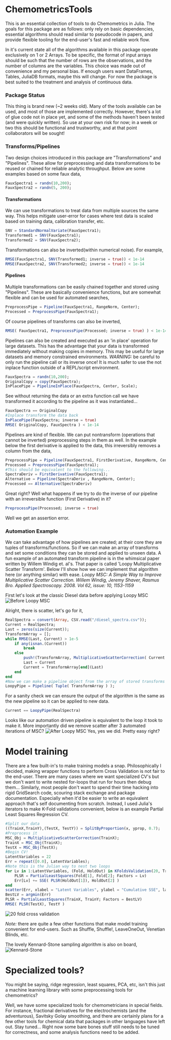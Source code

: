 # ChemometricsTools
This is an essential collection of tools to do Chemometrics in Julia. The goals for this package are as follows: only rely on basic dependencies, essential algorithms should read similar to pseudocode in papers, and provide flexible tooling for the end-user's fast and reliable work flow.

In it's current state all of the algorithms available in this package operate exclusively on 1 or 2 Arrays. To be specific, the format of input arrays should be such that the number of rows are the observations, and the number of columns are the variables. This choice was made out of convenience and my personal bias. If enough users want DataFrames, Tables, JuliaDB formats, maybe this will change. For now the package is best suited to the treatment and analysis of continuous data.

### Package Status
This thing is brand new (~2 weeks old). Many of the tools available can be used, and most of those are implemented correctly. However, there's a lot of glue code not in place yet, and some of the methods haven't been tested (and were quickly written). So use at your own risk for now; in a week or two this should be functional and trustworthy, and at that point collaborators will be sought!

### Transforms/Pipelines
Two design choices introduced in this package are "Transformations" and "Pipelines". These allow for preprocessing and data transformations to be reused or chained for reliable analytic throughput. Below are some examples based on some faux data,
```julia
FauxSpectra1 = randn(10,200);
FauxSpectra2 = randn(5, 200);
```
#### Transformations
We can use transformations to treat data from multiple sources the same way. This helps mitigate user-error for cases where test data is scaled based on training data, calibration transfer, etc.

```julia
SNV = StandardNormalVariate(FauxSpectra1);
Transformed1 = SNV(FauxSpectra1);
Transformed2 = SNV(FauxSpectra2);
```
Transformations can also be inverted(within numerical noise). For example,
```julia
RMSE(FauxSpectra1, SNV(Transformed1; inverse = true)) < 1e-14
RMSE(FauxSpectra2, SNV(Transformed2; inverse = true)) < 1e-14
```
#### Pipelines
Multiple transformations can be easily chained together and stored using "Pipelines". These are basically convenience functions, but are somewhat flexible and can be used for automated searches,
```julia
PreprocessPipe = Pipeline(FauxSpectra1, RangeNorm, Center);
Processed = PreprocessPipe(FauxSpectra1);
```
Of course pipelines of transforms can also be inverted,
```julia
RMSE( FauxSpectra1, PreprocessPipe(Processed; inverse = true) ) < 1e-14
```
Pipelines can also be created and executed as an 'in place' operation for large datasets. This has the advantage that your data is transformed immediately without making copies in memory. This may be useful for large datasets and memory constrained environments.
*WARNING:* be careful to only run the pipeline call or its inverse once! It is much safer to use the not inplace function outside of a REPL/script environment.

```julia
FauxSpectra = randn(10,200);
OriginalCopy = copy(FauxSpectra);
InPlacePipe = PipelineInPlace(FauxSpectra, Center, Scale);
```
See without returning the data or an extra function call we have transformed it according to the pipeline as it was instantiated...
```julia
FauxSpectra == OriginalCopy
#Inplace transform the data back
InPlacePipe(FauxSpectra; inverse = true)
RMSE( OriginalCopy, FauxSpectra ) < 1e-14
```
Pipelines are kind of flexible. We can put nontransform (operations that cannot be inverted) preprocessing steps in them as well. In the example below the first derivative is applied to the data, this irreversibly removes a column from the data,
```julia
PreprocessPipe = Pipeline(FauxSpectra1, FirstDerivative, RangeNorm, Center);
Processed = PreprocessPipe(FauxSpectra1);
#This should be equivalent to the following...
SpectraDeriv = FirstDerivative(FauxSpectra1);
Alternative = Pipeline(SpectraDeriv , RangeNorm, Center);
Processed == Alternative(SpectraDeriv)
```
Great right? Well what happens if we try to do the inverse of our pipeline with an irreversible function (First Derivative) in it?
```julia
PreprocessPipe(Processed; inverse = true)
```
Well we get an assertion error.

### Automation Example
We can take advantage of how pipelines are created; at their core they are tuples of transforms/functions. So if we can make an array of transforms and set some conditions they can be stored and applied to unseen data. A fun example of an automated transform pipeline is in the whimsical paper written by Willem Windig et. al's. That paper is called 'Loopy Multiplicative Scatter Transform'. Below I'll show how we can implement that algorithm here (or anything similar) with ease.
*Loopy MSC: A Simple Way to Improve Multiplicative Scatter Correction. Willem Windig, Jeremy Shaver, Rasmus Bro. Applied Spectroscopy. 2008. Vol 62, issue: 10, 1153-1159*

First let's look at the classic Diesel data before applying Loopy MSC
![Before Loopy MSC](/images/Raw.png)

Alright, there is scatter, let's go for it,
```julia
RealSpectra = convert(Array, CSV.read("/diesel_spectra.csv"));
Current = RealSpectra;
Last = zeros(size(Current));
TransformArray = [];
while RMSE(Last, Current) > 1e-5
    if any(isnan.(Current))
        break
    else
        push!(TransformArray, MultiplicativeScatterCorrection( Current ) )
        Last = Current
        Current = TransformArray[end](Last)
    end
end
#Now we can make a pipeline object from the array of stored transforms
LoopyPipe = Pipeline( Tuple( TransformArray ) );
```
For a sanity check we can ensure the output of the algorithm  is the same as the new pipeline so it can be applied to new data.
```julia
Current == LoopyPipe(RealSpectra)
```
Looks like our automation driven pipeline is equivalent to the loop it took to make it. More importantly did we remove scatter after 3 automated iterations of MSC?
![After Loopy MSC](/images/Loopy.png)
Yes, yes we did. Pretty easy right?

# Model training
There are a few built-in's to make training models a snap. Philosophically I decided, making wrapper functions to perform Cross Validation is not fair to the end-user. There are many cases where we want specialized CV's but we don't want to write nested for-loops that run for hours then debug them... Similarly, most people don't want to spend their time hacking into rigid GridSearch code, scouring stack exchange and package documentation. Especially when it'd be easier to write an equivalent approach that's self documenting from scratch. Instead, I used Julia's iterators to make K-Fold validations convenient, below is an example Partial Least Squares Regression CV.

```julia
#Split our data
((TrainX,TrainY),(TestX, TestY)) = SplitByProportion(x, yprop, 0.7);
#Preprocess it
MSC_Obj = MultiplicativeScatterCorrection(TrainX);
TrainX = MSC_Obj(TrainX);
TestX = MSC_Obj(TestX);
#Begin CV!
LatentVariables = 22
Err = repeat([0.0], LatentVariables);
#Note this is the Julian way to nest two loops
for Lv in 1:LatentVariables, (Fold, HoldOut) in KFoldsValidation(20, TrainX, TrainY)
    PLSR = PartialLeastSquares(Fold[1], Fold[2]; Factors = Lv)
    Err[Lv] += SSE( PLSR(HoldOut[1]), HoldOut[2] )
end
scatter(Err, xlabel = "Latent Variables", ylabel = "Cumulative SSE", labels = ["Error"])
BestLV = argmin(Err)
PLSR = PartialLeastSquares(TrainX, TrainY; Factors = BestLV)
RMSE( PLSR(TestX), TestY )
```
![20 fold cross validation](/images/CV.png)

*Note:* there are quite a few other functions that make model training convenient for end-users. Such as Shuffle, Shuffle!, LeaveOneOut, Venetian Blinds, etc.

The lovely Kennard-Stone sampling algorithm is also on board,
![Kennard-Stone](/images/KS.png)

# Specialized tools?
You might be saying, ridge regression, least squares, PCA, etc, isn't this just a machine learning library with some preprocessing tools for chemometrics?

Well, we have some specialized tools for chemometricians in special fields. For instance, fractional derivatives for the electrochemists (and the adventurous), Savitsky Golay smoothing, and there are certainly plans for a few other tools for chemical data that packages in other languages have left out. Stay tuned... Right now some bare bones stuff still needs to be tuned for correctness, and some analysis functions need to be added.
